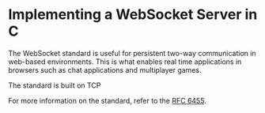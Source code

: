 # Implementing a WebSocket Server in C

The WebSocket standard is useful for persistent two-way communication in web-based environments. This is what enables real time applications in browsers such as chat applications and multiplayer games.

The standard is built on TCP 



For more information on the standard, refer to the [RFC 6455](https://datatracker.ietf.org/doc/rfc6455/?include_text=1).